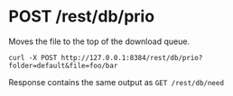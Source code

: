 POST /rest/db/prio
==================

Moves the file to the top of the download queue.

``` {.sourceCode .bash}
curl -X POST http://127.0.0.1:8384/rest/db/prio?folder=default&file=foo/bar
```

Response contains the same output as `GET /rest/db/need`
